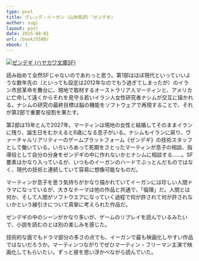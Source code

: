 ```yaml
---
type: post
title: グレッグ・イーガン（山岸真訳）『ゼンデギ』
author: sugi
layout: post
date: 2015-08-01
url: /book/5590/
ebook: 1
---
```

<a href="http://www.amazon.co.jp/exec/obidos/ASIN/4150120145/chezsugi-22/ref=nosim/" onclick="_gaq.push(['_trackEvent', 'outbound-article', 'http://www.amazon.co.jp/exec/obidos/ASIN/4150120145/chezsugi-22/ref=nosim/', '']);" name="amazletlink" target="_blank"><img src="http://i0.wp.com/ecx.images-amazon.com/images/I/51g31thgSrL.jpg?w=660" alt="ゼンデギ (ハヤカワ文庫SF)" class="alignleft"  data-recalc-dims="1" /></a>

読み始めて全然SFじゃないのであれっと思う。第1部はほぼ現代といっていいような数年先の（といっても設定は2012年なのでもう過ぎてしまったが）のイラン市民革命を舞台に、現地で取材するオーストラリア人マーティンと、アメリカに亡命して遠くからそれを見守る若いイラン人女性研究者ナシムが交互に描かれる。ナシムの研究の最終目標は脳の機能をソフトウェアで再現することで、それが第2部で重要な役割を果たす。

第2部は15年とんで2027年。マーティンは現地の女性と結婚してそのままイランに残り、誕生日をむかえると6歳になる息子がいる。ナシムもイランに戻り、ヴァーチャルリアリティーのゲームプラットフォーム《ゼンデギ》の技術スタッフとして働いている。いろいろあって死期をさとったマーティンが息子の相談、指導役として自分の分身をゼンデギの中に作れないかとナシムに相談する……。SF要素はかなり入っているが、いつものイーガンのハードでぶっとんだものではなく、現代の技術と連続していて容易に想像可能なものだ。

マーティンが息子を思う気持ちがかなり描かれていてイーガンには珍しい人間ドラマになっているが、大きなテーマは他の作品と共通で、「倫理」だ。人間とは何か、そして人間がソフトウエアになっていく過程で何が許されて何が許されないかという線引きについて真摯に考えられた作品だ。

ゼンデギの中のシーンがかなり多いが、ゲームのリプレイを読んでいるみたいで、小説を読むのとは別の楽しみを感じた。

技術的な面でもドラマ部分の多さの点でも、イーガンで最も映画化しやすい作品ではないだろうか。マーティンつながりでぜひマーティン・フリーマン主演で映画化してもらいたい。ずっと彼を思い浮かべながら読んでいた。
